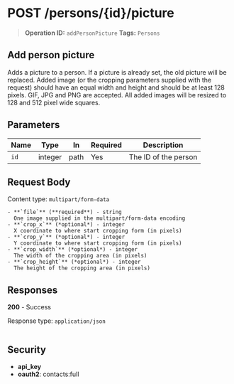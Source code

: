 # POST /persons/{id}/picture

> **Operation ID:** `addPersonPicture`
> **Tags:** `Persons`

## Add person picture

Adds a picture to a person. If a picture is already set, the old picture will be replaced. Added image (or the cropping parameters supplied with the request) should have an equal width and height and should be at least 128 pixels. GIF, JPG and PNG are accepted. All added images will be resized to 128 and 512 pixel wide squares.

## Parameters

| Name | Type | In | Required | Description |
|------|------|-------|----------|-------------|
| `id` | integer | path | Yes | The ID of the person |

## Request Body

Content type: `multipart/form-data`

```
- **`file`** (**required**) - string
  One image supplied in the multipart/form-data encoding
- **`crop_x`** (*optional*) - integer
  X coordinate to where start cropping form (in pixels)
- **`crop_y`** (*optional*) - integer
  Y coordinate to where start cropping form (in pixels)
- **`crop_width`** (*optional*) - integer
  The width of the cropping area (in pixels)
- **`crop_height`** (*optional*) - integer
  The height of the cropping area (in pixels)
```

## Responses

**200** - Success

Response type: `application/json`

```

```


## Security

- **api_key**
- **oauth2**: contacts:full